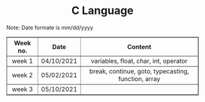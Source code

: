  <h1 align="center"> C Language </h1>


<p>Note: Date formate is mm/dd/yyyy</p>
<table border="1" align="center" style="text-align: center;">
    <tr><th>Week no.</th>   <th>Date</th>   <th>Content</th></tr>
    <tr><td>week 1</td> <td>04/10/2021</td> <td>variables, float, char, int, operator</td></tr>
    <tr><td>week 2</td> <td>05/02/2021</td> <td>break, continue, goto, typecasting, function, array</td></tr>
    <tr><td>week 3</td> <td>05/10/2021</td> <td> </td></tr>
</table>
